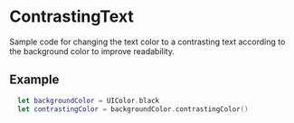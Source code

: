 
# ContrastingText

Sample code for changing the text color to a contrasting text according to the background color to improve readability.



## Example

```swift
  let backgroundColor = UIColor.black
  let contrastingColor = backgroundColor.contrastingColor()
```


